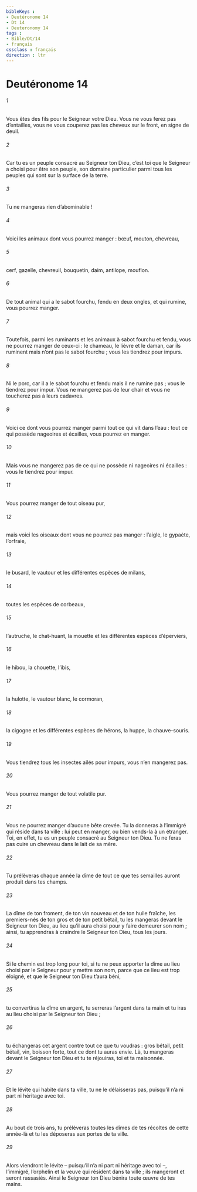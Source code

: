 ```yaml
---
bibleKeys : 
- Deutéronome 14
- Dt 14
- Deuteronomy 14
tags : 
- Bible/Dt/14
- français
cssclass : français
direction : ltr
---
```


# Deutéronome 14

###### 1
Vous êtes des fils pour le Seigneur votre Dieu. Vous ne vous ferez pas d’entailles, vous ne vous couperez pas les cheveux sur le front, en signe de deuil.
###### 2
Car tu es un peuple consacré au Seigneur ton Dieu, c’est toi que le Seigneur a choisi pour être son peuple, son domaine particulier parmi tous les peuples qui sont sur la surface de la terre.
###### 3
Tu ne mangeras rien d’abominable !
###### 4
Voici les animaux dont vous pourrez manger : bœuf, mouton, chevreau,
###### 5
cerf, gazelle, chevreuil, bouquetin, daim, antilope, mouflon.
###### 6
De tout animal qui a le sabot fourchu, fendu en deux ongles, et qui rumine, vous pourrez manger.
###### 7
Toutefois, parmi les ruminants et les animaux à sabot fourchu et fendu, vous ne pourrez manger de ceux-ci : le chameau, le lièvre et le daman, car ils ruminent mais n’ont pas le sabot fourchu ; vous les tiendrez pour impurs.
###### 8
Ni le porc, car il a le sabot fourchu et fendu mais il ne rumine pas ; vous le tiendrez pour impur. Vous ne mangerez pas de leur chair et vous ne toucherez pas à leurs cadavres.
###### 9
Voici ce dont vous pourrez manger parmi tout ce qui vit dans l’eau : tout ce qui possède nageoires et écailles, vous pourrez en manger.
###### 10
Mais vous ne mangerez pas de ce qui ne possède ni nageoires ni écailles : vous le tiendrez pour impur.
###### 11
Vous pourrez manger de tout oiseau pur,
###### 12
mais voici les oiseaux dont vous ne pourrez pas manger : l’aigle, le gypaète, l’orfraie,
###### 13
le busard, le vautour et les différentes espèces de milans,
###### 14
toutes les espèces de corbeaux,
###### 15
l’autruche, le chat-huant, la mouette et les différentes espèces d’éperviers,
###### 16
le hibou, la chouette, l’ibis,
###### 17
la hulotte, le vautour blanc, le cormoran,
###### 18
la cigogne et les différentes espèces de hérons, la huppe, la chauve-souris.
###### 19
Vous tiendrez tous les insectes ailés pour impurs, vous n’en mangerez pas.
###### 20
Vous pourrez manger de tout volatile pur.
###### 21
Vous ne pourrez manger d’aucune bête crevée. Tu la donneras à l’immigré qui réside dans ta ville : lui peut en manger, ou bien vends-la à un étranger. Toi, en effet, tu es un peuple consacré au Seigneur ton Dieu.
Tu ne feras pas cuire un chevreau dans le lait de sa mère.
###### 22
Tu prélèveras chaque année la dîme de tout ce que tes semailles auront produit dans tes champs.
###### 23
La dîme de ton froment, de ton vin nouveau et de ton huile fraîche, les premiers-nés de ton gros et de ton petit bétail, tu les mangeras devant le Seigneur ton Dieu, au lieu qu’il aura choisi pour y faire demeurer son nom ; ainsi, tu apprendras à craindre le Seigneur ton Dieu, tous les jours.
###### 24
Si le chemin est trop long pour toi, si tu ne peux apporter la dîme au lieu choisi par le Seigneur pour y mettre son nom, parce que ce lieu est trop éloigné, et que le Seigneur ton Dieu t’aura béni,
###### 25
tu convertiras la dîme en argent, tu serreras l’argent dans ta main et tu iras au lieu choisi par le Seigneur ton Dieu ;
###### 26
tu échangeras cet argent contre tout ce que tu voudras : gros bétail, petit bétail, vin, boisson forte, tout ce dont tu auras envie. Là, tu mangeras devant le Seigneur ton Dieu et tu te réjouiras, toi et ta maisonnée.
###### 27
Et le lévite qui habite dans ta ville, tu ne le délaisseras pas, puisqu’il n’a ni part ni héritage avec toi.
###### 28
Au bout de trois ans, tu prélèveras toutes les dîmes de tes récoltes de cette année-là et tu les déposeras aux portes de ta ville.
###### 29
Alors viendront le lévite – puisqu’il n’a ni part ni héritage avec toi –, l’immigré, l’orphelin et la veuve qui résident dans ta ville ; ils mangeront et seront rassasiés. Ainsi le Seigneur ton Dieu bénira toute œuvre de tes mains.
